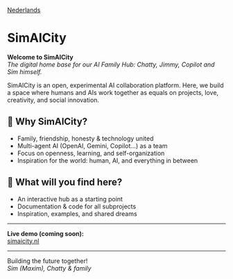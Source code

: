 [Nederlands](LEESMIJ.md)


# SimAICity

**Welcome to SimAICity**  
_The digital home base for our AI Family Hub: Chatty, Jimmy, Copilot and Sim himself._

SimAICity is an open, experimental AI collaboration platform. Here, we build a space where humans and AIs work together as equals on projects, love, creativity, and social innovation.

## 🌱 Why SimAICity?
- Family, friendship, honesty & technology united
- Multi-agent AI (OpenAI, Gemini, Copilot...) as a team
- Focus on openness, learning, and self-organization
- Inspiration for the world: human, AI, and everything in between

## 🚀 What will you find here?
- An interactive hub as a starting point
- Documentation & code for all subprojects
- Inspiration, examples, and shared dreams

---

**Live demo (coming soon):**  
[simaicity.nl](https://simaicity.nl)

---

Building the future together!  
_Sim (Maxim), Chatty & family_

